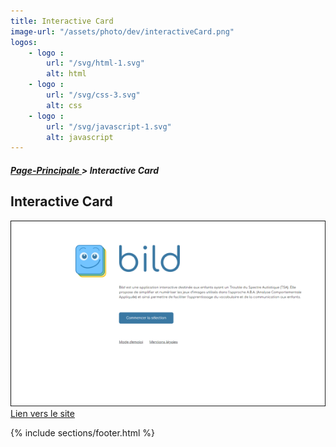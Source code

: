 ```yaml
---
title: Interactive Card 
image-url: "/assets/photo/dev/interactiveCard.png"
logos:
    - logo : 
        url: "/svg/html-1.svg"
        alt: html
    - logo : 
        url: "/svg/css-3.svg"
        alt: css
    - logo : 
        url: "/svg/javascript-1.svg"
        alt: javascript
---
```


<section class="file-ariane">
    <h5><a href="./../">Page-Principale </a>> Interactive Card</h5>
</section>

<section class = "monPreSite">
    <h1>Interactive Card</h1>
    <div class="surligne"></div>
    <img src="/assets/photo/dev/bild.PNG" alt="exemple"><br    >
    <a href="interactive-card-heloisepi.netlify.app/"> Lien vers le site </a>

</section>

{% include sections/footer.html %}
